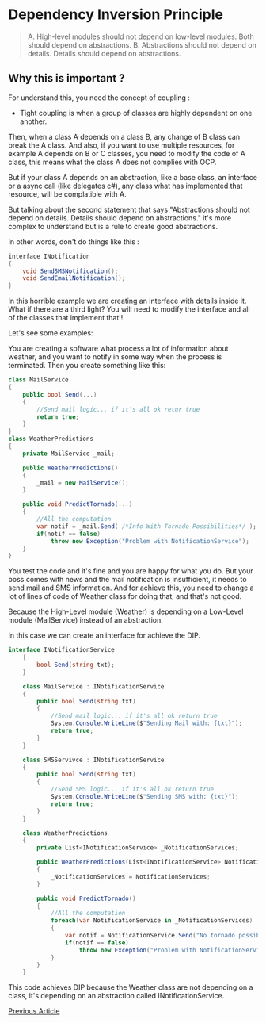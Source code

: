 # Dependency Inversion Principle

> A. High-level modules should not depend on low-level modules. Both should depend on abstractions.
> B. Abstractions should not depend on details. Details should depend on abstractions.

## Why this is important ?

For understand this, you need the concept of coupling :

- Tight coupling is when a group of classes are highly dependent on one another.

Then, when a class A depends on a class B, any change of B class can break the A class. And also, if you want to use multiple resources, for example A depends on B or C classes, you need to modify the code of A class, this means what the class A does not complies with OCP. 

But if your class A depends on an abstraction, like a base class, an interface or a async call (like delegates c#), any class what has implemented that resource, will be complatible with A. 

But talking about the second statement that says "Abstractions should not depend on details. Details should depend on abstractions." it's more complex to understand but is a rule to create good abstractions.

In other words, don't do things like this : 

```C#
interface INotification
{
    void SendSMSNotification();
    void SendEmailNotification();
}
```

In this horrible example we are creating an interface with details inside it. What if there are a third light? You will need to modify the interface and all of the classes that implement that!!

Let's see some examples:

You are creating a software what process a lot of information about weather, and you want to notify in some way when the process is terminated. Then you create something like this:

```C#
class MailService
{
    public bool Send(...)
    {
        //Send mail logic... if it's all ok retur true
        return true;
    }
}
class WeatherPredictions
{
    private MailService _mail;

    public WeatherPredictions()
    {
        _mail = new MailService();
    }

    public void PredictTornado(...)
    {
        //All the computation 
        var notif = _mail.Send( /*Info With Tornado Possibilities*/ );
        if(notif == false)
            throw new Exception("Problem with NotificationService");
    }
}
```

You test the code and it's fine and you are happy for what you do. But your boss comes with news and the mail notification is insufficient, it needs to send mail and SMS information. And for achieve this, you need to change a lot of lines of code of Weather class for doing that, and that's not good. 

Because the High-Level module (Weather) is depending on a Low-Level module (MailService) instead of an abstraction. 

In this case we can create an interface for achieve the DIP.

```C#
interface INotificationService
    {
        bool Send(string txt); 
    }

    class MailService : INotificationService
    {
        public bool Send(string txt)
        {
            //Send mail logic... if it's all ok return true
            System.Console.WriteLine($"Sending Mail with: {txt}");
            return true;
        }
    }

    class SMSServivce : INotificationService 
    {
        public bool Send(string txt)
        {
            //Send SMS logic... if it's all ok return true
            System.Console.WriteLine($"Sending SMS with: {txt}");
            return true;
        } 
    }

    class WeatherPredictions
    {
        private List<INotificationService> _NotificationServices;

        public WeatherPredictions(List<INotificationService> NotificationServices)
        {
            _NotificationServices = NotificationServices;
        }

        public void PredictTornado()
        {
            //All the computation 
            foreach(var NotificationService in _NotificationServices)
            {
                var notif = NotificationService.Send("No tornado possibilities");
                if(notif == false)
                    throw new Exception("Problem with NotificationService");
            }
        }
    }
```

This code achieves DIP because the Weather class are not depending on a class, it's depending on an abstraction called INotificationService. 

[Previous Article](https://github.com/fernandosoto138/Design-Patterns-Journal/blob/master/1.4%20Interface%20Segregation%20Principle/Interface%20Segregation%20Principle.md)
